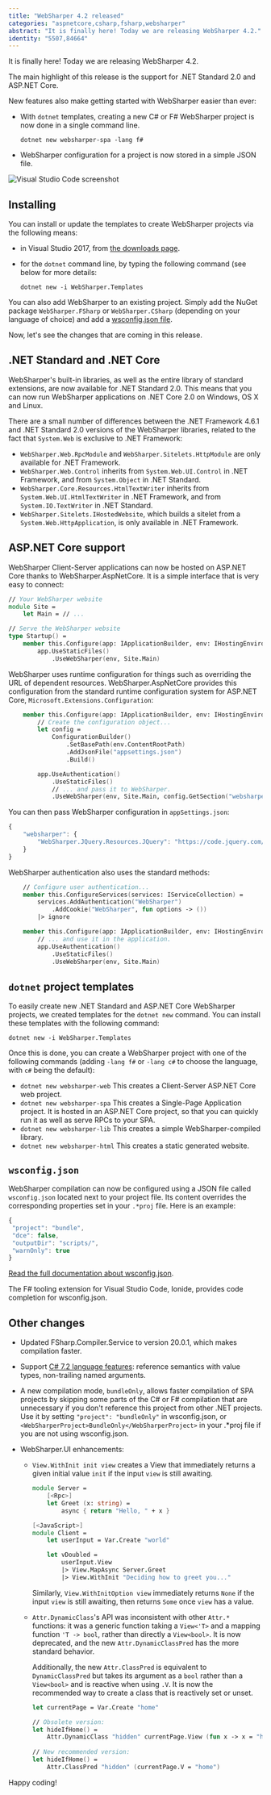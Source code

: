 ```yaml
---
title: "WebSharper 4.2 released"
categories: "aspnetcore,csharp,fsharp,websharper"
abstract: "It is finally here! Today we are releasing WebSharper 4.2."
identity: "5507,84664"
---
```

It is finally here! Today we are releasing WebSharper 4.2.

The main highlight of this release is the support for .NET Standard 2.0 and ASP.NET Core.

New features also make getting started with WebSharper easier than ever:
* With `dotnet` templates, creating a new C# or F# WebSharper project is now done in a single command line.	
    ```
    dotnet new websharper-spa -lang f#
    ```
* WebSharper configuration for a project is now stored in a simple JSON file.

![Visual Studio Code screenshot](https://i.imgur.com/fGZ61Ge.png "A WebSharper app in Visual Studio Code")

## Installing

You can install or update the templates to create WebSharper projects via the following means:

* in Visual Studio 2017, from [the downloads page](http://websharper.com/downloads).

* for the `dotnet` command line, by typing the following command (see below for more details:

    ```
    dotnet new -i WebSharper.Templates
    ```

You can also add WebSharper to an existing project. Simply add the NuGet package `WebSharper.FSharp` or `WebSharper.CSharp` (depending on your language of choice) and add a [wsconfig.json file](#wsconfigjson).

Now, let's see the changes that are coming in this release.

## .NET Standard and .NET Core

WebSharper's built-in libraries, as well as the entire library of standard extensions, are now available for .NET Standard 2.0. This means that you can now run WebSharper applications on .NET Core 2.0 on Windows, OS X and Linux.

There are a small number of differences between the .NET Framework 4.6.1 and .NET Standard 2.0 versions of the WebSharper libraries, related to the fact that `System.Web` is exclusive to .NET Framework:

* `WebSharper.Web.RpcModule` and `WebSharper.Sitelets.HttpModule` are only available for .NET Framework.
* `WebSharper.Web.Control` inherits from `System.Web.UI.Control` in .NET Framework, and from `System.Object` in .NET Standard.
* `WebSharper.Core.Resources.HtmlTextWriter` inherits from `System.Web.UI.HtmlTextWriter` in .NET Framework, and from `System.IO.TextWriter` in .NET Standard.
* `WebSharper.Sitelets.IHostedWebsite`, which builds a sitelet from a `System.Web.HttpApplication`, is only available in .NET Framework.

## ASP.NET Core support

WebSharper Client-Server applications can now be hosted on ASP.NET Core thanks to WebSharper.AspNetCore. It is a simple interface that is very easy to connect:

```fsharp
// Your WebSharper website
module Site =
    let Main = // ...

// Serve the WebSharper website
type Startup() =
    member this.Configure(app: IApplicationBuilder, env: IHostingEnvironment) =
        app.UseStaticFiles()
            .UseWebSharper(env, Site.Main)
```

WebSharper uses runtime configuration for things such as overriding the URL of dependent resources. WebSharper.AspNetCore provides this configuration from the standard runtime configuration system for ASP.NET Core, `Microsoft.Extensions.Configuration`:

```fsharp
    member this.Configure(app: IApplicationBuilder, env: IHostingEnvironment) =
        // Create the configuration object...
        let config =
            ConfigurationBuilder()
                .SetBasePath(env.ContentRootPath)
                .AddJsonFile("appsettings.json")
                .Build()

        app.UseAuthentication()
            .UseStaticFiles()
            // ... and pass it to WebSharper.
            .UseWebSharper(env, Site.Main, config.GetSection("websharper"))
```

You can then pass WebSharper configuration in `appSettings.json`:

```javascript
{
    "websharper": {
        "WebSharper.JQuery.Resources.JQuery": "https://code.jquery.com/jquery-3.2.1.min.js"
    }
}
```

WebSharper authentication also uses the standard methods:

```fsharp
    // Configure user authentication...
    member this.ConfigureServices(services: IServiceCollection) =
        services.AddAuthentication("WebSharper")
            .AddCookie("WebSharper", fun options -> ())
        |> ignore

    member this.Configure(app: IApplicationBuilder, env: IHostingEnvironment) =
        // ... and use it in the application.
        app.UseAuthentication()
            .UseStaticFiles()
            .UseWebSharper(env, Site.Main)
```

## `dotnet` project templates

To easily create new .NET Standard and ASP.NET Core WebSharper projects, we created templates for the `dotnet new` command. You can install these templates with the following command:

```
dotnet new -i WebSharper.Templates
```

Once this is done, you can create a WebSharper project with one of the following commands (adding `-lang f#` or `-lang c#` to choose the language, with `c#` being the default):

* `dotnet new websharper-web`
    This creates a Client-Server ASP.NET Core web project.
* `dotnet new websharper-spa`
    This creates a Single-Page Application project. It is hosted in an ASP.NET Core project, so that you can quickly run it as well as serve RPCs to your SPA.
* `dotnet new websharper-lib`
    This creates a simple WebSharper-compiled library.
* `dotnet new websharper-html`
    This creates a static generated website.

## `wsconfig.json`

WebSharper compilation can now be configured using a JSON file called `wsconfig.json` located next to your project file. Its content overrides the corresponding properties set in your `.*proj` file. Here is an example:

```javascript
{
 "project": "bundle",
 "dce": false,
 "outputDir": "scripts/",
 "warnOnly": true
}
```

[Read the full documentation about wsconfig.json](https://developers.websharper.com/docs/v4.x/fs/project-variables).

The F# tooling extension for Visual Studio Code, Ionide, provides code completion for wsconfig.json.

## Other changes

* Updated FSharp.Compiler.Service to version 20.0.1, which makes compilation faster.

* Support [C# 7.2 language features](https://docs.microsoft.com/en-us/dotnet/csharp/whats-new/csharp-7-2#reference-semantics-with-value-types): reference semantics with value types, non-trailing named arguments.

* A new compilation mode, `bundleOnly`, allows faster compilation of SPA projects by skipping some parts of the C# or F# compilation that are unnecessary if you don't reference this project from other .NET projects. Use it by setting `"project": "bundleOnly"` in wsconfig.json, or `<WebSharperProject>BundleOnly</WebSharperProject>` in your .\*proj file if you are not using wsconfig.json.
    
* WebSharper.UI enhancements:
    * `View.WithInit init view` creates a View that immediately returns a given initial value `init` if the input `view` is still awaiting.

        ```fsharp
        module Server =
            [<Rpc>]
            let Greet (x: string) =
                async { return "Hello, " + x }

        [<JavaScript>]
        module Client =
            let userInput = Var.Create "world"

            let vDoubled =
                userInput.View
                |> View.MapAsync Server.Greet
                |> View.WithInit "Deciding how to greet you..."
        ```

        Similarly, `View.WithInitOption view` immediately returns `None` if the input `view` is still awaiting, then returns `Some` once `view` has a value.

    * `Attr.DynamicClass`'s API was inconsistent with other `Attr.*` functions: it was a generic function taking a `View<'T>` and a mapping function `'T -> bool`, rather than directly a `View<bool>`. It is now deprecated, and the new `Attr.DynamicClassPred` has the more standard behavior.

        Additionally, the new `Attr.ClassPred` is equivalent to `DynamicClassPred` but takes its argument as a `bool` rather than a `View<bool>` and is reactive when using `.V`. It is now the recommended way to create a class that is reactively set or unset.
        
        ```fsharp
        let currentPage = Var.Create "home"

        // Obsolete version:
        let hideIfHome() =
            Attr.DynamicClass "hidden" currentPage.View (fun x -> x = "home")
            
        // New recommended version:
        let hideIfHome() =
            Attr.ClassPred "hidden" (currentPage.V = "home")
        ```

Happy coding!
